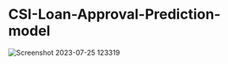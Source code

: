 # CSI-Loan-Approval-Prediction-model
![Screenshot 2023-07-25 123319](https://github.com/siddhuR/CSI-Loan-Approval-Prediction-model/assets/92938829/2789edd6-89c2-46e9-a28e-441dbd37d6a6)
